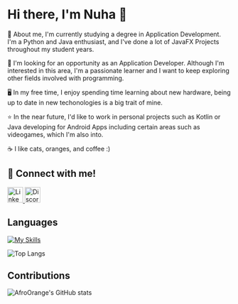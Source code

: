 # Hi there, I'm Nuha 👋


🌱 About me, I'm currently studying a degree in Application Development. I'm a Python and Java enthusiast, and I've done a lot of JavaFX Projects throughout my student years.

🔭 I'm looking for an opportunity as an Application Developer. Although I'm interested in this area, I'm a passionate learner and I want to keep exploring other fields involved with programming.

🖥️ In my free time, I enjoy spending time learning about new hardware, being up to date in new techonologies is a big trait of mine.

⭐ In the near future, I'd like to work in personal projects such as Kotlin or Java developing for Android Apps including certain areas such as videogames, which I'm also into. 

☕ I like cats, oranges, and coffee :)

## 🔗 Connect with me!

  <a href="https://www.linkedin.com/in/jorge-herrero-santana-60ab16339" target="_blank">
    <img src="https://img.shields.io/static/v1?message=LinkedIn&logo=linkedin&label=&color=0077B5&logoColor=white&labelColor=&style=for-the-badge" height="35" alt="LinkedIn" />
  </a>
  <a href="https://discord.com/users/pudencio" target="_blank">
    <img src="https://img.shields.io/static/v1?message=Discord&logo=discord&label=&color=7289DA&logoColor=white&labelColor=&style=for-the-badge" height="35" alt="Discord" />
  </a>


## Languages 

[![My Skills](https://skillicons.dev/icons?i=python,java,kotlin,html,css,js,django,bootstrap,firebase,mysql,vscode)](https://skillicons.dev)

![Top Langs](https://github-readme-stats.vercel.app/api/top-langs/?username=AfroOrange&layout=compact)


## Contributions
![AfroOrange's GitHub stats](https://github-readme-stats.vercel.app/api?username=AfroOrange&show_icons=true&theme=transparent) 
